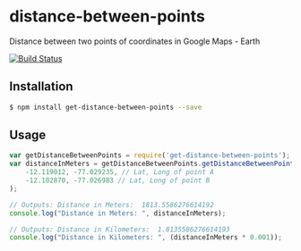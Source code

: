 # distance-between-points
Distance between two points of coordinates in Google Maps - Earth

[![Build Status](https://travis-ci.org/wimarbueno/get-distance-between-points.svg?branch=master)](https://travis-ci.org/wimarbueno/get-distance-between-points)

## Installation
```sh
$ npm install get-distance-between-points --save
```

## Usage
```javascript
var getDistanceBetweenPoints = require('get-distance-between-points');
var distanceInMeters = getDistanceBetweenPoints.getDistanceBetweenPoints(
    -12.119012, -77.029235, // Lat, Long of point A
    -12.102870, -77.026983 // Lat, Long of point B
);

// Outputs: Distance in Meters:  1813.5586276614192
console.log("Distance in Meters: ", distanceInMeters);

// Outputs: Distance in Kilometers:  1.8135586276614193
console.log("Distance in Kilometers: ", (distanceInMeters * 0.001));
```
